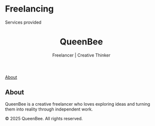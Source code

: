 # Freelancing
Services provided 
<!DOCTYPE html>
<html lang="en">
<head>
  <meta charset="UTF-8" />
  <meta name="viewport" content="width=device-width, initial-scale=1.0"/>
  <link href="https://fonts.googleapis.com/css2?family=Roboto&display=swap" rel="stylesheet" />
</head>
<body>
  <header>
    <h1>QueenBee</h1>
    <p>Freelancer | Creative Thinker</p>
  </header>

  <nav>
    <a href="#about">About</a>
  </nav>

  <section id="about">
    <h2>About</h2>
    <p>QueenBee is a creative freelancer who loves exploring ideas and turning them into reality through independent work.</p>
  </section>

  <footer>
    <p>&copy; 2025 QueenBee. All rights reserved.</p>
  </footer>
</body>
</html>


